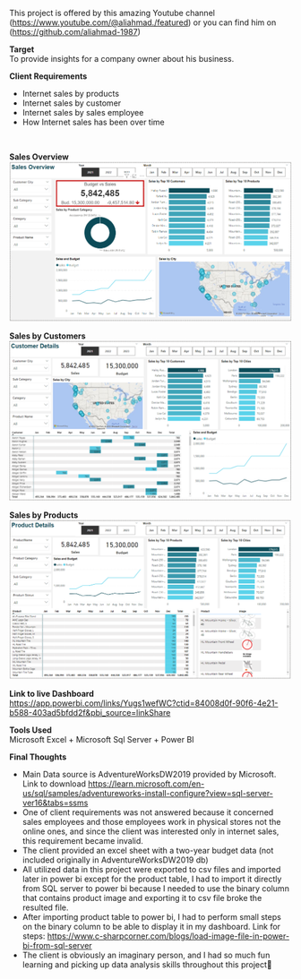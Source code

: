 
This project is offered by this amazing Youtube channel (https://www.youtube.com/@aliahmad./featured)
or you can find him on (https://github.com/aliahmad-1987)

**Target**<br /> To provide insights for a company owner about his business.

**Client Requirements**
* Internet sales by products
* Internet sales by customer
* Internet sales by sales employee
* How Internet sales has been over time
 <br />

**Sales Overview**<br />
![alt text](https://github.com/Amira-Ali/Portfolio-Projects/blob/main/Sales%20Insights/sales%20overview.png)

**Sales by Customers**<br/>
![alt text](https://github.com/Amira-Ali/Portfolio-Projects/blob/main/Sales%20Insights/sales%20by%20customers.png)

**Sales by Products**<br/>
![alt text](https://github.com/Amira-Ali/Portfolio-Projects/blob/main/Sales%20Insights/sales%20by%20products.png)

**Link to live Dashboard**<br/>
https://app.powerbi.com/links/Yugs1wefWC?ctid=84008d0f-90f6-4e21-b588-403ad5bfdd2f&pbi_source=linkShare

**Tools Used**<br />
Microsoft Excel + Microsoft Sql Server + Power BI

**Final Thoughts**<br/>
* Main Data source is AdventureWorksDW2019 provided by Microsoft. Link to download https://learn.microsoft.com/en-us/sql/samples/adventureworks-install-configure?view=sql-server-ver16&tabs=ssms
* One of client requirements was not answered because it concerned sales employees and those employees work in physical stores not the online ones, and since the client was interested only in internet sales, this requirement became invalid.
* The client provided an excel sheet with a two-year budget data (not included originally in AdventureWorksDW2019 db)
* All utilized data in this project were exported to csv files and imported later in power bi except for the product table, I had to import it directly from SQL server to power bi because I needed to use the binary column that contains product image and exporting it to csv file broke the resulted file.
* After importing product table to power bi, I had to perform small steps on the binary column to be able to display it in my dashboard. Link for steps: https://www.c-sharpcorner.com/blogs/load-image-file-in-power-bi-from-sql-server
* The client is obviously an imaginary person, and I had so much fun learning and picking up data analysis skills throughout this project:smiling_face_with_three_hearts:

